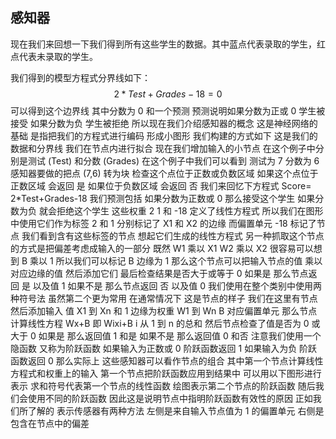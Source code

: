 ## 感知器

现在我们来回想一下我们得到所有这些学生的数据。其中蓝点代表录取的学生，红点代表未录取的学生。

我们得到的模型方程式分界线如下：
$$
2 * Test + Grades - 18 = 0
$$
可以得到这个边界线
其中分数为 0 和一个预测
预测说明如果分数为正或 0 学生被接受
如果分数为负 学生被拒绝
所以现在我们介绍感知器的概念
这是神经网络的基础
是指把我们的方程式进行编码 形成小图形
我们构建的方式如下
这是我们的数据和分界线 我们在节点内进行拟合
现在我们增加输入的小节点
在这个例子中分别是测试 (Test) 和分数 (Grades)
在这个例子中我们可以看到 测试为 7 分数为 6
感知器要做的把点 (7,6) 转为块
检查这个点位于正数或负数区域
如果这个点位于正数区域
会返回 是
如果位于负数区域 会返回 否
我们来回忆下方程式 Score=
2*Test+Grades-18
我们预测包括 如果分数为正数或 0
那么接受这个学生
如果分数为负 就会拒绝这个学生
这些权重 2 1 和 -18
定义了线性方程式
所以我们在图形中使用它们作为标签
2 和 1 分别标记了 X1 和 X2 的边缘
而偏置单元 -18 标记了节点
我们看到含有这些标签的节点
想起它们生成的线性方程式
另一种抓取这个节点的方式是把偏差考虑成输入的一部分
既然 W1 乘以 X1  W2 乘以 X2
很容易可以想到 B 乘以 1
所以我们可以标记 B 边缘为 1
那么这个节点可以把输入节点的值
乘以对应边缘的值
然后添加它们
最后检查结果是否大于或等于 0
如果是 那么节点返回 是 以及值 1
如果不是 那么节点返回 否 以及值 0
我们使用在整个类别中使用两种符号法
虽然第二个更为常用
在通常情况下
这是节点的样子
我们在这里有节点 然后添加输入
值 X1 到 Xn 和 1
边缘为权重 W1 到 Wn
B 对应偏置单元
那么节点计算线性方程 Wx+B
即 Wixi+B
i 从 1 到 n 的总和
然后节点检查了值是否为 0 或大于 0
如果是 那么返回值 1 和是
如果不是 那么返回值 0 和否
注意我们使用一个隐函数
又称为阶跃函数
如果输入为正数或 0 阶跃函数返回 1
如果输入为负 阶跃函数返回 0
那么实际上 这些感知器可以看作节点的组合
其中第一个节点计算线性方程式和权重上的输入
第一个节点把阶跃函数应用到结果中
可以用以下图形进行表示
求和符号代表第一个节点的线性函数
绘图表示第二个节点的阶跃函数
随后我们会使用不同的阶跃函数
因此这是说明节点中指明阶跃函数有效性的原因
正如我们所了解的 表示传感器有两种方法
左侧是来自输入节点值为 1 的偏置单元
右侧是包含在节点中的偏差
